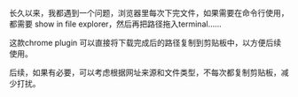 长久以来，我都遇到一个问题，浏览器里每次下完文件，如果需要在命令行使用，都需要 show in file explorer，然后再把路径拖入terminal……

这款chrome plugin 可以直接将下载完成后的路径复制到剪贴板中，以方便后续使用。

后续，如果有必要，可以考虑根据网址来源和文件类型，不每次都复制剪贴板，减少打扰。
